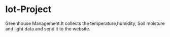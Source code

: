 # Iot-Project
Greenhouse Management.It collects the temperature,humidity, Soil moisture and light data and send it to the website. 
